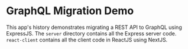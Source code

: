 # GraphQL Migration Demo

This app's history demonstrates migrating a REST API to GraphQL using ExpressJS. The `server` directory contains all the Express server code. `react-client` contains all the client code in ReactJS using NextJS.
